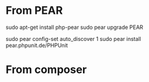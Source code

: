 # From PEAR
sudo apt-get install php-pear
sudo pear upgrade PEAR

sudo pear config-set auto_discover 1
sudo pear install pear.phpunit.de/PHPUnit

# From composer
